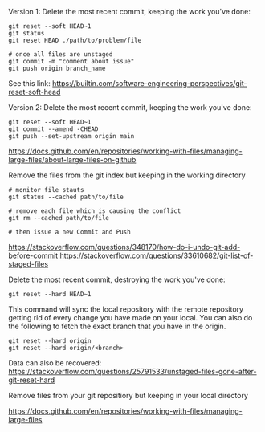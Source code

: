 Version 1: Delete the most recent commit, keeping the work you've done:

    git reset --soft HEAD~1
    git status
    git reset HEAD ./path/to/problem/file

    # once all files are unstaged
    git commit -m "comment about issue"
    git push origin branch_name

See this link: https://builtin.com/software-engineering-perspectives/git-reset-soft-head

Version 2: Delete the most recent commit, keeping the work you've done:

    git reset --soft HEAD~1
    git commit --amend -CHEAD
    git push --set-upstream origin main

https://docs.github.com/en/repositories/working-with-files/managing-large-files/about-large-files-on-github

Remove the files from the git index but keeping in the working directory

    # monitor file stauts
    git status --cached path/to/file

    # remove each file which is causing the conflict
    git rm --cached path/to/file

    # then issue a new Commit and Push


https://stackoverflow.com/questions/348170/how-do-i-undo-git-add-before-commit
https://stackoverflow.com/questions/33610682/git-list-of-staged-files


Delete the most recent commit, destroying the work you've done:

    git reset --hard HEAD~1

This command will sync the local repository with the remote repository getting rid of every change you have made on your local. You can also do the following to fetch the exact branch that you have in the origin.

    git reset --hard origin
    git reset --hard origin/<branch>

Data can also be recovered: https://stackoverflow.com/questions/25791533/unstaged-files-gone-after-git-reset-hard


Remove files from your git repositiory but keeping in your local directory

https://docs.github.com/en/repositories/working-with-files/managing-large-files

